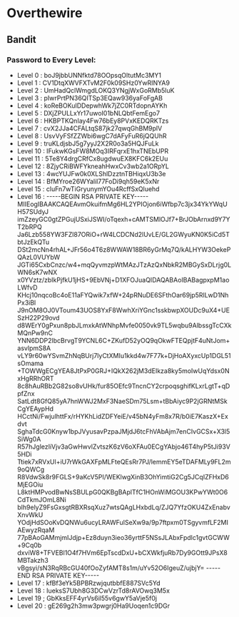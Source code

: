 # Overthewire

## Bandit

### Password to Every Level:
  - Level 0 : boJ9jbbUNNfktd78OOpsqOltutMc3MY1
  - Level 1 : CV1DtqXWVFXTvM2F0k09SHz0YwRINYA9
  - Level 2 : UmHadQclWmgdLOKQ3YNgjWxGoRMb5luK
  - Level 3 : pIwrPrtPN36QITSp3EQaw936yaFoFgAB
  - Level 4 : koReBOKuIDDepwhWk7jZC0RTdopnAYKh
  - Level 5 : DXjZPULLxYr17uwoI01bNLQbtFemEgo7
  - Level 6 : HKBPTKQnIay4Fw76bEy8PVxKEDQRKTzs
  - Level 7 : cvX2JJa4CFALtqS87jk27qwqGhBM9plV
  - Level 8 : UsvVyFSfZZWbi6wgC7dAFyFuR6jQQUhR
  - Level 9 : truKLdjsbJ5g7yyJ2X2R0o3a5HQJFuLk
  - Level 10 : IFukwKGsFW8MOq3IRFqrxE1hxTNEbUPR
  - Level 11 : 5Te8Y4drgCRfCx8ugdwuEX8KFC6k2EUu
  - Level 12 : 8ZjyCRiBWFYkneahHwxCv3wb2a1ORpYL
  - Level 13 : 4wcYUJFw0k0XLShlDzztnTBHiqxU3b3e
  - Level 14 : BfMYroe26WYalil77FoDi9qh59eK5xNr
  - Level 15 : cluFn7wTiGryunymYOu4RcffSxQluehd
  - Level 16 : -----BEGIN RSA PRIVATE KEY-----
MIIEogIBAAKCAQEAvmOkuifmMg6HL2YPIOjon6iWfbp7c3jx34YkYWqUH57SUdyJ
imZzeyGC0gtZPGujUSxiJSWI/oTqexh+cAMTSMlOJf7+BrJObArnxd9Y7YT2bRPQ
Ja6Lzb558YW3FZl87ORiO+rW4LCDCNd2lUvLE/GL2GWyuKN0K5iCd5TbtJzEkQTu
DSt2mcNn4rhAL+JFr56o4T6z8WWAW18BR6yGrMq7Q/kALHYW3OekePQAzL0VUYbW
JGTi65CxbCnzc/w4+mqQyvmzpWtMAzJTzAzQxNbkR2MBGySxDLrjg0LWN6sK7wNX
x0YVztz/zbIkPjfkU1jHS+9EbVNj+D1XFOJuaQIDAQABAoIBABagpxpM1aoLWfvD
KHcj10nqcoBc4oE11aFYQwik7xfW+24pRNuDE6SFthOar69jp5RlLwD1NhPx3iBl
J9nOM8OJ0VToum43UOS8YxF8WwhXriYGnc1sskbwpXOUDc9uX4+UESzH22P29ovd
d8WErY0gPxun8pbJLmxkAtWNhpMvfe0050vk9TL5wqbu9AlbssgTcCXkMQnPw9nC
YNN6DDP2lbcBrvgT9YCNL6C+ZKufD52yOQ9qOkwFTEQpjtF4uNtJom+asvlpmS8A
vLY9r60wYSvmZhNqBUrj7lyCtXMIu1kkd4w7F77k+DjHoAXyxcUp1DGL51sOmama
+TOWWgECgYEA8JtPxP0GRJ+IQkX262jM3dEIkza8ky5moIwUqYdsx0NxHgRRhORT
8c8hAuRBb2G82so8vUHk/fur85OEfc9TncnCY2crpoqsghifKLxrLgtT+qDpfZnx
SatLdt8GfQ85yA7hnWWJ2MxF3NaeSDm75Lsm+tBbAiyc9P2jGRNtMSkCgYEAypHd
HCctNi/FwjulhttFx/rHYKhLidZDFYeiE/v45bN4yFm8x7R/b0iE7KaszX+Exdvt
SghaTdcG0Knyw1bpJVyusavPzpaJMjdJ6tcFhVAbAjm7enCIvGCSx+X3l5SiWg0A
R57hJglezIiVjv3aGwHwvlZvtszK6zV6oXFAu0ECgYAbjo46T4hyP5tJi93V5HDi
Ttiek7xRVxUl+iU7rWkGAXFpMLFteQEsRr7PJ/lemmEY5eTDAFMLy9FL2m9oQWCg
R8VdwSk8r9FGLS+9aKcV5PI/WEKlwgXinB3OhYimtiG2Cg5JCqIZFHxD6MjEGOiu
L8ktHMPvodBwNsSBULpG0QKBgBAplTfC1HOnWiMGOU3KPwYWt0O6CdTkmJOmL8Ni
blh9elyZ9FsGxsgtRBXRsqXuz7wtsQAgLHxbdLq/ZJQ7YfzOKU4ZxEnabvXnvWkU
YOdjHdSOoKvDQNWu6ucyLRAWFuISeXw9a/9p7ftpxm0TSgyvmfLF2MIAEwyzRqaM
77pBAoGAMmjmIJdjp+Ez8duyn3ieo36yrttF5NSsJLAbxFpdlc1gvtGCWW+9Cq0b
dxviW8+TFVEBl1O4f7HVm6EpTscdDxU+bCXWkfjuRb7Dy9GOtt9JPsX8MBTakzh3
vBgsyi/sN3RqRBcGU40fOoZyfAMT8s1m/uYv52O6IgeuZ/ujbjY=
-----END RSA PRIVATE KEY-----
  - Level 17 : kfBf3eYk5BPBRzwjqutbbfE887SVc5Yd
  - Level 18 : IueksS7Ubh8G3DCwVzrTd8rAVOwq3M5x
  - Level 19 ; GbKksEFF4yrVs6il55v6gwY5aVje5f0j
  - Level 20 : gE269g2h3mw3pwgrj0Ha9Uoqen1c9DGr

